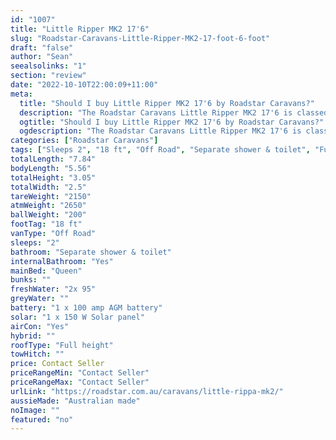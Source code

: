 ```yaml
---
id: "1007"
title: "Little Ripper MK2 17'6"
slug: "Roadstar-Caravans-Little-Ripper-MK2-17-foot-6-foot"
draft: "false"
author: "Sean"
seealsolinks: "1"
section: "review"
date: "2022-10-10T22:00:09+11:00"
meta:
  title: "Should I buy Little Ripper MK2 17'6 by Roadstar Caravans?"
  description: "The Roadstar Caravans Little Ripper MK2 17'6 is classed as Off Road, and sleeps 2 people. It is Australian made and comes in at 18 ft. It generally has Separate shower & toilet."
  ogtitle: "Should I buy Little Ripper MK2 17'6 by Roadstar Caravans?"
  ogdescription: "The Roadstar Caravans Little Ripper MK2 17'6 is classed as Off Road, and sleeps 2 people. It is Australian made and comes in at 18 ft. It generally has Separate shower & toilet."
categories: ["Roadstar Caravans"]
tags: ["Sleeps 2", "18 ft", "Off Road", "Separate shower & toilet", "Full height", "Price Unknown", "Australian made"]
totalLength: "7.84"
bodyLength: "5.56"
totalHeight: "3.05"
totalWidth: "2.5"
tareWeight: "2150"
atmWeight: "2650"
ballWeight: "200"
footTag: "18 ft"
vanType: "Off Road"
sleeps: "2"
bathroom: "Separate shower & toilet"
internalBathroom: "Yes"
mainBed: "Queen"
bunks: ""
freshWater: "2x 95"
greyWater: ""
battery: "1 x 100 amp AGM battery"
solar: "1 x 150 W Solar panel"
airCon: "Yes"
hybrid: ""
roofType: "Full height"
towHitch: ""
price: Contact Seller
priceRangeMin: "Contact Seller"
priceRangeMax: "Contact Seller"
urlLink: "https://roadstar.com.au/caravans/little-rippa-mk2/"
aussieMade: "Australian made"
noImage: ""
featured: "no"
---
```

